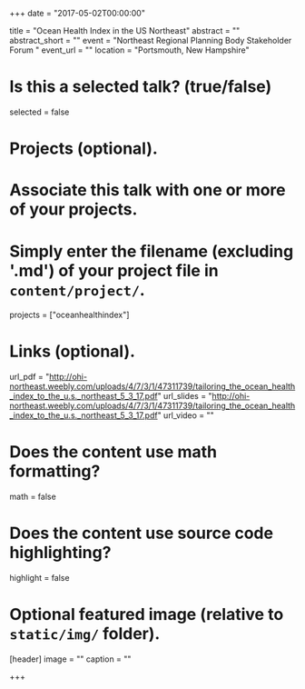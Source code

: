 +++
date = "2017-05-02T00:00:00"

title = "Ocean Health Index in the US Northeast"
abstract = ""
abstract_short = ""
event = "Northeast Regional Planning Body Stakeholder Forum  "
event_url = ""
location = "Portsmouth, New Hampshire"

# Is this a selected talk? (true/false)
selected = false

# Projects (optional).
#   Associate this talk with one or more of your projects.
 #   Simply enter the filename (excluding '.md') of your project file in `content/project/`.
projects = ["oceanhealthindex"]

# Links (optional).
url_pdf = "http://ohi-northeast.weebly.com/uploads/4/7/3/1/47311739/tailoring_the_ocean_health_index_to_the_u.s._northeast_5_3_17.pdf"
url_slides = "http://ohi-northeast.weebly.com/uploads/4/7/3/1/47311739/tailoring_the_ocean_health_index_to_the_u.s._northeast_5_3_17.pdf"
url_video = ""

# Does the content use math formatting?
  math = false
  
# Does the content use source code highlighting?
  highlight = false

# Optional featured image (relative to `static/img/` folder).
[header]
image = ""
caption = ""

+++

